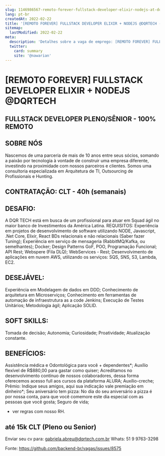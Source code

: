 ```yaml
---
slug: 1146986567-remoto-forever-fullstack-developer-elixir-nodejs-at-dqrtech
lang: pt-br
createdAt: 2022-02-22
title: '[REMOTO FOREVER] FULLSTACK DEVELOPER ELIXIR + NODEJS @DQRTECH - Vaga de Emprego'
sitemap:
  lastModified: 2022-02-22
meta:
  description: 'Detalhes sobre a vaga de emprego: [REMOTO FOREVER] FULLSTACK DEVELOPER ELIXIR + NODEJS @DQRTECH'
  twitter:
    card: summary
    site: '@nawarian'
---
```


# [REMOTO FOREVER] FULLSTACK DEVELOPER ELIXIR + NODEJS @DQRTECH

## FULLSTACK DEVELOPER PLENO/SÊNIOR - 100% REMOTO

## SOBRE NÓS
Nascemos de uma parceria de mais de 10 anos entre seus sócios, somando a paixão por tecnologia à vontade de construir uma empresa diferente, investindo na proximidade com nossos parceiros e clientes. Somos uma consultoria especializada em Arquitetura de TI, Outsourcing de Profissionais e Hunting.
## CONTRATAÇÃO:  CLT - 40h (semanais)

## DESAFIO: 
A DQR TECH está em busca de um profissional para atuar em Squad ágil no maior banco de Investimentos da América Latina.
REQUISITOS: 
Experiência em projetos de desenvolvimento de software utilizando NODE, Javascript, .Net Core, Elixir, React
BDs relacionais e não relacionais (Saber fazer Tuning);
Experiência em serviço de mensageria (RabbitMQ/Kafka, ou semelhantes);
Docker;
Design Patterns GoF, POO, Programação Funcional;
API Rest; 
Webspere (Fila DLQ);
WebServices - Rest;
Desenvolvimento de aplicações em nuvem AWS, utilizando os serviços: SQS, SNS, S3, Lambda, EC2.

## DESEJÁVEL: 
Experiência em Modelagem de dados em DDD;
Conhecimento de arquitetura em Microserviços;
Conhecimento em ferramentas de automação de infraestrutura as a code Jenkins;
Execução de Testes Unitários;
Metodologia ágil;
Aplicação SOLID.

## SOFT SKILLS: 
Tomada de decisão;
Autonomia;
Curiosidade;
Proatividade;
Atualização constante.

## BENEFÍCIOS: 
Assistência médica e Odontológica para você + dependentes*;
Auxílio flexível de R$880,00 para gastar como quiser;
Acreditamos no desenvolvimento contínuo de nossos colaboradores, dessa forma oferecemos acesso full aos cursos da plataforma ALURA;
Auxílio-creche;
Prêmio: Indique seus amigos, aqui sua indicação vale premiação em dinheiro*;
Seu aniversário tem pizza: No dia do seu aniversário a pizza é por nossa conta, para que você comemore este dia especial com as pessoas que você gosta;
Seguro de vida;
* ver regras com nosso RH.

## até 15k CLT (Pleno ou Senior)

Enviar seu cv para: gabriela.abreu@dqrtech.com.br
Whats: 51 9 9763-3298

Fonte: https://github.com/backend-br/vagas/issues/8575
